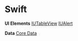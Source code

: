 # Swift

**UI Elements**
[IUTableView](https://github.com/RyshchukDmytro/Swift/blob/testBranch/UITableView.md)
[IUAlert](https://github.com/RyshchukDmytro/Swift/blob/testBranch/UIAlert.md)

**Data**
[Core Data](https://github.com/RyshchukDmytro/Swift/blob/testBranch/Core%20Data.md)

